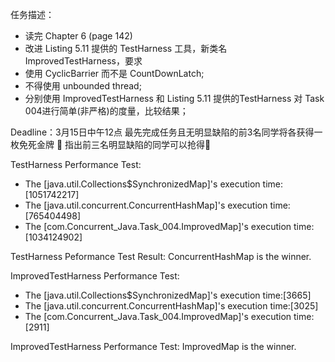 任务描述：

* 读完 Chapter 6 (page 142)
* 改进 Listing 5.11 提供的 TestHarness 工具，新类名 ImprovedTestHarness，要求
* 使用 CyclicBarrier 而不是 CountDownLatch;
* 不得使用 unbounded thread;
* 分别使用 ImprovedTestHarness 和 Listing 5.11 提供的TestHarness 对 Task 004进行简单(非严格)的度量，比较结果；


Deadline：3月15日中午12点
最先完成任务且无明显缺陷的前3名同学将各获得一枚免死金牌 🏅️
指出前三名明显缺陷的同学可以抢得🏅


TestHarness Performance Test:
* The [java.util.Collections$SynchronizedMap]'s execution time:[1051742217]
* The [java.util.concurrent.ConcurrentHashMap]'s execution time:[765404498]
* The [com.Concurrent_Java.Task_004.ImprovedMap]'s execution time:[1034124902]

TestHarness Peformance Test Result: ConcurrentHashMap is the winner.


ImprovedTestHarness Performance Test:
* The [java.util.Collections$SynchronizedMap]'s execution time:[3665]
* The [java.util.concurrent.ConcurrentHashMap]'s execution time:[3025]
* The [com.Concurrent_Java.Task_004.ImprovedMap]'s execution time:[2911]

ImprovedTestHarness Performance Test: ImprovedMap is the winner.
